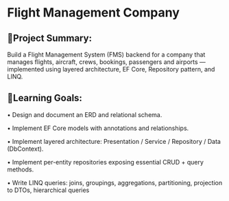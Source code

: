 ﻿# Flight Management Company

  ## 📜Project Summary: 
  Build a Flight Management System (FMS) backend for a company that manages flights, aircraft, crews, bookings, 
passengers and airports — implemented using layered architecture, EF Core, Repository pattern, and LINQ.

##   🎯Learning Goals: 
• Design and document an ERD and relational schema. 

• Implement EF Core models with annotations and relationships. 

• Implement layered architecture: Presentation / Service / Repository / Data (DbContext). 

• Implement per-entity repositories exposing essential CRUD + query methods. 

• Write LINQ queries: joins, groupings, aggregations, partitioning, projection to DTOs, hierarchical queries